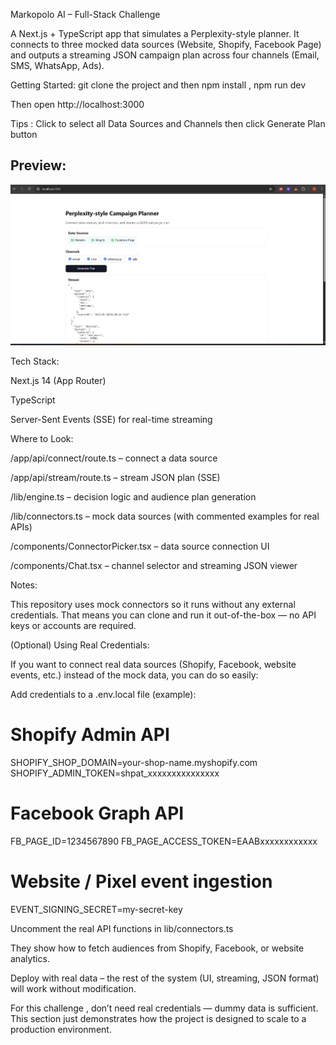 Markopolo AI – Full-Stack Challenge

A Next.js + TypeScript app that simulates a Perplexity-style planner.
It connects to three mocked data sources (Website, Shopify, Facebook Page) and outputs a streaming JSON campaign plan across four channels (Email, SMS, WhatsApp, Ads).

Getting Started: git clone the project and then 
npm install ,
npm run dev


Then open http://localhost:3000  

Tips : Click to select all Data Sources and Channels then click Generate Plan button

##  Preview:

![App Screenshot](public/screenshot.png)

Tech Stack:

Next.js 14 (App Router)

TypeScript

Server-Sent Events (SSE) for real-time streaming

Where to Look:

/app/api/connect/route.ts – connect a data source

/app/api/stream/route.ts – stream JSON plan (SSE)

/lib/engine.ts – decision logic and audience plan generation

/lib/connectors.ts – mock data sources (with commented examples for real APIs)

/components/ConnectorPicker.tsx – data source connection UI

/components/Chat.tsx – channel selector and streaming JSON viewer

Notes:

This repository uses mock connectors so it runs without any external credentials. That means you can clone and run it out-of-the-box — no API keys or accounts are required.

(Optional) Using Real Credentials:

If you want to connect real data sources (Shopify, Facebook, website events, etc.) instead of the mock data, you can do so easily:

Add credentials to a .env.local file (example):

# Shopify Admin API
SHOPIFY_SHOP_DOMAIN=your-shop-name.myshopify.com
SHOPIFY_ADMIN_TOKEN=shpat_xxxxxxxxxxxxxxx

# Facebook Graph API
FB_PAGE_ID=1234567890
FB_PAGE_ACCESS_TOKEN=EAABxxxxxxxxxxxx

# Website / Pixel event ingestion
EVENT_SIGNING_SECRET=my-secret-key


Uncomment the real API functions in lib/connectors.ts

They show how to fetch audiences from Shopify, Facebook, or website analytics.

Deploy with real data – the rest of the system (UI, streaming, JSON format) will work without modification.

For this challenge , don’t need real credentials — dummy data is sufficient. This section just demonstrates how the project is designed to scale to a production environment.